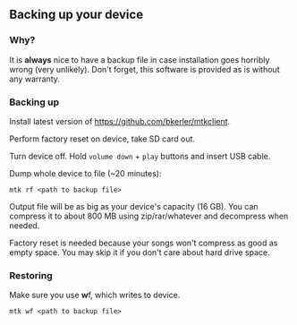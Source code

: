 ## Backing up your device

### Why?

It is **always** nice to have a backup file in case installation goes horribly wrong (very unlikely). Don't forget, this
software is provided as is without any warranty.

### Backing up

Install latest version of https://github.com/bkerler/mtkclient.

Perform factory reset on device, take SD card out.

Turn device off. Hold `volume down` + `play` buttons and insert USB cable.

Dump whole device to file (~20 minutes):

```shell
mtk rf <path to backup file>
```

Output file will be as big as your device's capacity (16 GB). You can compress it to about 800 MB using zip/rar/whatever
and decompress when needed.

Factory reset is needed because your songs won't compress as good as empty space. You may skip it if you don't care about hard drive space.

### Restoring

Make sure you use **w**f, which writes to device.

```shell
mtk wf <path to backup file>
```
